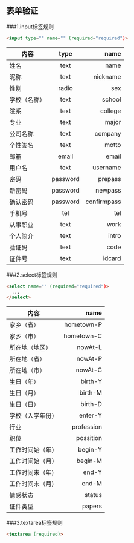 ## 表单验证
###1.input标签规则
```html
<input type="" name="" (required="required")>
```
| 内容            | type           | name        |
| ----------------|:---------------:| -----------:|
| 姓名            | text            | name        |
| 昵称            | text            | nickname    |
| 性别            | radio           | sex         |
| 学校（名称）    | text            | school      |
| 院系            | text            | college     |
| 专业            | text            | major       |
| 公司名称        | text            | company     |
| 个性签名        | text            | motto       |
| 邮箱            | email           | email       |
| 用户名          | text            | username    |
| 密码            | password        | prepass     |
| 新密码          | password        | newpass     |
| 确认密码        | password        | confirmpass |
| 手机号          | tel             | tel         |
| 从事职业        | text            | work        |
| 个人简介        | text            | intro       |
| 验证码          | text            | code        |
| 证件号          | text            | idcard      |

###2.select标签规则
```html
<select name="" (required="required")>
  ...
</select>
```
| 内容            | name        |
| ----------------| -----------:|
| 家乡（省）      | hometown-P  |
| 家乡（市）      | hometown-C  |
| 所在地（地区）  | nowAt-L     |
| 所在地（省）    | nowAt-P     |
| 所在地（市）    | nowAt-C     |
| 生日（年）      | birth-Y     |
| 生日（月）      | birth-M     |
| 生日（日）      | birth-D     |
| 学校（入学年份）| enter-Y     |
| 行业            | profession  |
| 职位            | possition   |
| 工作时间始（年）| begin-Y     |
| 工作时间始（月）| begin-M     |
| 工作时间末（年) | end-Y       |
| 工作时间末（月) | end-M       |
| 情感状态        | status      |
| 证件类型        | papers      |

###3.textarea标签规则
```html
<textarea (required)>
```
